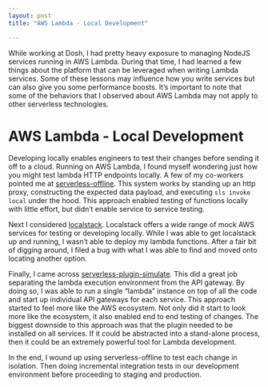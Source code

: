 ```yaml
---
layout: post
title: "AWS Lambda - Local Development"

---
```


While working at Dosh, I had pretty heavy exposure to managing NodeJS services running in AWS Lambda.
During that time, I had learned a few things about the platform that can be leveraged when writing Lambda services.
Some of these lessons may influence how you write services but can also give you some performance boosts.
It’s important to note that some of the behaviors that I observed about AWS Lambda may not apply to other serverless technologies.

<!--more-->

# AWS Lambda - Local Development

Developing locally enables engineers to test their changes before sending it off to a cloud.
Running on AWS Lambda, I found myself wondering just how you might test lambda HTTP endpoints locally.
A few of my co-workers pointed me at [serverless-offline](https://www.npmjs.com/package/serverless-offline).
This system works by standing up an http proxy, constructing the expected data payload, and executing `sls invoke local` under the hood.
This approach enabled testing of functions locally with little effort, but didn’t enable service to service testing.

Next I considered [localstack](https://github.com/localstack/localstack). 
Localstack offers a wide range of mock AWS services for testing or developing locally. 
While I was able to get localstack up and running, I wasn’t able to deploy my lambda functions. 
After a fair bit of digging around, I filed a bug with what I was able to find and moved onto locating another option.

Finally, I came across [serverless-plugin-simulate](https://www.npmjs.com/package/serverless-plugin-simulate).
This did a great job separating the lambda execution environment from the API gateway.
By doing so, I was able to run a single “lambda” instance on top of all the code and start up individual API gateways for each service.
This approach started to feel more like the AWS ecosystem.
Not only did it start to look more like the ecosystem, it also enabled end to end testing of changes.
The biggest downside to this approach was that the plugin needed to be installed on all services.
If it could be abstracted into a stand-alone process, then it could be an extremely powerful tool for Lambda development.

In the end, I wound up using serverless-offline to test each change in isolation.
Then doing incremental integration tests in our development environment before proceeding to staging and production.
